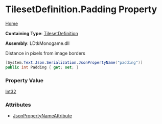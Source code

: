 # TilesetDefinition\.Padding Property

[Home](../../../README.md)

**Containing Type**: [TilesetDefinition](../README.md)

**Assembly**: LDtkMonogame\.dll

  
 Distance in pixels from image borders 

```csharp
[System.Text.Json.Serialization.JsonPropertyName("padding")]
public int Padding { get; set; }
```

### Property Value

[Int32](https://docs.microsoft.com/en-us/dotnet/api/system.int32)

### Attributes

* [JsonPropertyNameAttribute](https://docs.microsoft.com/en-us/dotnet/api/system.text.json.serialization.jsonpropertynameattribute)

